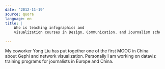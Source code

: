 ```yaml
---
date: '2012-11-19'
source: quora
language: en
title: |
    Who is teaching infographics and
    visualization courses in Design, Communication, and Journalism schools?
   
---
```


My coworker Yong Liu has put together one of the first MOOC in China
about Gephi and network visualization. Personally I am working on
dataviz training programs for journalists in Europe and China.
